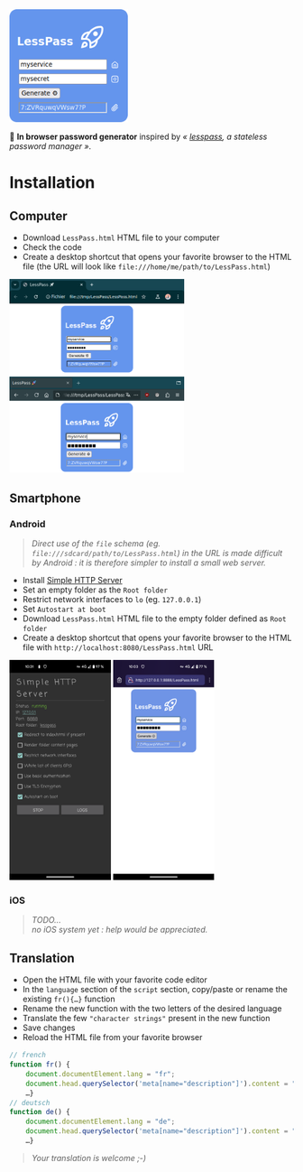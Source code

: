 <img alt="LessPass" src="LessPassword.png" width="210px"/>

🔑 **In browser password generator** inspired by _« [lesspass](https://github.com/lesspass/lesspass), a stateless password manager »_.

# Installation

## Computer

- Download `LessPass.html` HTML file to your computer
- Check the code
- Create a desktop shortcut that opens your favorite browser to the HTML file (the URL will look like `file:///home/me/path/to/LessPass.html`)

<img alt="Chromium" src="computer.chromium.png" width="310px"/>
<img alt="Firefox" src="computer.firefox.png" width="310px"/>


## Smartphone

### Android

> _Direct use of the `file` schema (eg. `file:///sdcard/path/to/LessPass.html`) in the URL is made difficult by Android : it is therefore simpler to install a small web server._

- Install [Simple HTTP Server](https://play.google.com/store/apps/details?id=com.phlox.simpleserver)
- Set an empty folder as the `Root folder`
- Restrict network interfaces to `lo` (eg. `127.0.0.1`)
- Set `Autostart at boot`
- Download `LessPass.html` HTML file to the empty folder defined as `Root folder`
- Create a desktop shortcut that opens your favorite browser to the HTML file with `http://localhost:8080/LessPass.html` URL

<img alt="Android" src="android.simpleHTTPserver.png" height="390px"/>  <img alt="Android" src="android.png" height="390px"/>

### iOS

> _TODO..._<br/>
> _no iOS system yet : help would be appreciated._


## Translation

- Open the HTML file with your favorite code editor
- In the `language` section of the `script` section, copy/paste or rename the existing `fr(){…}` function
- Rename the new function with the two letters of the desired language
- Translate the few `"character strings"` present in the new function
- Save changes
- Reload the HTML file from your favorite browser

```js
// french
function fr() {
	document.documentElement.lang = "fr";
	document.head.querySelector('meta[name="description"]').content = "Générateur de mot de passe";
	…}
// deutsch
function de() {
	document.documentElement.lang = "de";
	document.head.querySelector('meta[name="description"]').content = "Passwortgenerator";
	…}
```

> _Your translation is welcome ;-)_
